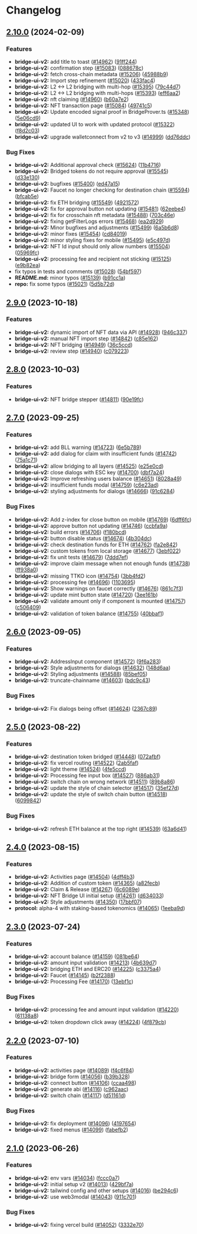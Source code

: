 # Changelog

## [2.10.0](https://github.com/taikoxyz/taiko-mono/compare/bridge-ui-v2-v2.9.0...bridge-ui-v2-v2.10.0) (2024-02-09)


### Features

* **bridge-ui-v2:** add title to toast ([#14962](https://github.com/taikoxyz/taiko-mono/issues/14962)) ([91ff244](https://github.com/taikoxyz/taiko-mono/commit/91ff2446dd07354ee88e1357184ba5063bb43db6))
* **bridge-ui-v2:** confirmation step ([#15083](https://github.com/taikoxyz/taiko-mono/issues/15083)) ([088678c](https://github.com/taikoxyz/taiko-mono/commit/088678c1d476f832bc60de8fcc8b26c54eee5a0b))
* **bridge-ui-v2:** fetch cross-chain metadata ([#15206](https://github.com/taikoxyz/taiko-mono/issues/15206)) ([45988b9](https://github.com/taikoxyz/taiko-mono/commit/45988b9f1b0468365756a4bad7dc026dd7e01b23))
* **bridge-ui-v2:** Import step refinement ([#15020](https://github.com/taikoxyz/taiko-mono/issues/15020)) ([433fac4](https://github.com/taikoxyz/taiko-mono/commit/433fac4ccfb009a6ceca8ed62d391290744b142c))
* **bridge-ui-v2:** L2 &lt;-&gt; L2 bridging with multi-hop ([#15395](https://github.com/taikoxyz/taiko-mono/issues/15395)) ([79c44d7](https://github.com/taikoxyz/taiko-mono/commit/79c44d742bf7ebd97394812974530a6e769d576e))
* **bridge-ui-v2:** L2 &lt;-&gt; L2 bridging with multi-hops ([#15393](https://github.com/taikoxyz/taiko-mono/issues/15393)) ([eff6aa2](https://github.com/taikoxyz/taiko-mono/commit/eff6aa2fb698b574b002d8d3414513648708f2d2))
* **bridge-ui-v2:** nft claiming ([#14960](https://github.com/taikoxyz/taiko-mono/issues/14960)) ([b60a7e2](https://github.com/taikoxyz/taiko-mono/commit/b60a7e2a6b7bc09cbb622ad9873d88c158707490))
* **bridge-ui-v2:** NFT transaction page ([#15084](https://github.com/taikoxyz/taiko-mono/issues/15084)) ([49741c5](https://github.com/taikoxyz/taiko-mono/commit/49741c56be4dcd456b0e9f63aebb60b7c3d6aa22))
* **bridge-ui-v2:** Update encoded signal proof in BridgeProver.ts ([#15348](https://github.com/taikoxyz/taiko-mono/issues/15348)) ([5e06cd9](https://github.com/taikoxyz/taiko-mono/commit/5e06cd99966ad0ca5f2a2c39bb63992658dd7458))
* **bridge-ui-v2:** updated UI to work with updated protocol ([#15322](https://github.com/taikoxyz/taiko-mono/issues/15322)) ([f8d2c03](https://github.com/taikoxyz/taiko-mono/commit/f8d2c03f3ccaf835fb5f8bab34b2d63f4c633e97))
* **bridge-ui-v2:** upgrade walletconnect from v2 to v3 ([#14999](https://github.com/taikoxyz/taiko-mono/issues/14999)) ([dd76ddc](https://github.com/taikoxyz/taiko-mono/commit/dd76ddc797d55773ab7647983133ab6a8e8a4192))


### Bug Fixes

* **bridge-ui-v2:** Additional approval check ([#15624](https://github.com/taikoxyz/taiko-mono/issues/15624)) ([11b4716](https://github.com/taikoxyz/taiko-mono/commit/11b4716bd5954ec43cd3b6bca651193f6141cc1b))
* **bridge-ui-v2:** Bridged tokens do not require approval ([#15545](https://github.com/taikoxyz/taiko-mono/issues/15545)) ([d33e130](https://github.com/taikoxyz/taiko-mono/commit/d33e130710691713ea8ea04c4e36b8414e3caaaa))
* **bridge-ui-v2:** bugfixes ([#15400](https://github.com/taikoxyz/taiko-mono/issues/15400)) ([ed47a15](https://github.com/taikoxyz/taiko-mono/commit/ed47a159e5a2e5be6e4896be7ccce3a0be20e09e))
* **bridge-ui-v2:** Faucet no longer checking for destination chain ([#15594](https://github.com/taikoxyz/taiko-mono/issues/15594)) ([bfcab5e](https://github.com/taikoxyz/taiko-mono/commit/bfcab5ed5bb0d7b34f71c247a18bc818a3aee84a))
* **bridge-ui-v2:** fix ETH bridging ([#15549](https://github.com/taikoxyz/taiko-mono/issues/15549)) ([4921572](https://github.com/taikoxyz/taiko-mono/commit/4921572a56323d7e0fcb6049522fdab92d3ddb26))
* **bridge-ui-v2:** fix for approval button not updating ([#15481](https://github.com/taikoxyz/taiko-mono/issues/15481)) ([62eebe4](https://github.com/taikoxyz/taiko-mono/commit/62eebe41c3dfbbba434d0b6719788d4c6bbc40a7))
* **bridge-ui-v2:** fix for crosschain nft metadata ([#15488](https://github.com/taikoxyz/taiko-mono/issues/15488)) ([703c46e](https://github.com/taikoxyz/taiko-mono/commit/703c46eb4262cefdbae39780c50b20feb750f572))
* **bridge-ui-v2:** fixing getFilterLogs errors ([#15468](https://github.com/taikoxyz/taiko-mono/issues/15468)) ([ea2d929](https://github.com/taikoxyz/taiko-mono/commit/ea2d92944f7303622dcf2e8ddfeb1cd7f7691f81))
* **bridge-ui-v2:** Minor bugfixes and adjustments ([#15499](https://github.com/taikoxyz/taiko-mono/issues/15499)) ([6a5b6d8](https://github.com/taikoxyz/taiko-mono/commit/6a5b6d88896f5aca9eebd53f9754c74bce8c94e0))
* **bridge-ui-v2:** minor fixes ([#15454](https://github.com/taikoxyz/taiko-mono/issues/15454)) ([cd84019](https://github.com/taikoxyz/taiko-mono/commit/cd84019fd80589fa8bc112b4f3038217b0389c0a))
* **bridge-ui-v2:** minor styling fixes for mobile ([#15495](https://github.com/taikoxyz/taiko-mono/issues/15495)) ([e5c497d](https://github.com/taikoxyz/taiko-mono/commit/e5c497dadab0c950789a8e04dfadc5eb13b4ccda))
* **bridge-ui-v2:** NFT Id input should only allow numbers ([#15504](https://github.com/taikoxyz/taiko-mono/issues/15504)) ([05969fc](https://github.com/taikoxyz/taiko-mono/commit/05969fce51b6709ab3f0f92857c91b8871e56335))
* **bridge-ui-v2:** processing fee and recipient not sticking ([#15125](https://github.com/taikoxyz/taiko-mono/issues/15125)) ([e9b82ea](https://github.com/taikoxyz/taiko-mono/commit/e9b82eaef0b578581dcf4566dd0582cf113ffc8b))
* fix typos in tests and comments ([#15028](https://github.com/taikoxyz/taiko-mono/issues/15028)) ([54bf597](https://github.com/taikoxyz/taiko-mono/commit/54bf597c89a7f22161eeeffd13c20fe0acb4e2d7))
* **README.md:** minor typos ([#15139](https://github.com/taikoxyz/taiko-mono/issues/15139)) ([b91cc1a](https://github.com/taikoxyz/taiko-mono/commit/b91cc1a53ea6874bdf9ed5cf86460e691b21f799))
* **repo:** fix some typos ([#15021](https://github.com/taikoxyz/taiko-mono/issues/15021)) ([5d5b72d](https://github.com/taikoxyz/taiko-mono/commit/5d5b72d7d53dc93abcc73f8d525a5e7dbfaf903d))

## [2.9.0](https://github.com/taikoxyz/taiko-mono/compare/bridge-ui-v2-v2.8.0...bridge-ui-v2-v2.9.0) (2023-10-18)


### Features

* **bridge-ui-v2:** dynamic import of NFT data via API ([#14928](https://github.com/taikoxyz/taiko-mono/issues/14928)) ([946c337](https://github.com/taikoxyz/taiko-mono/commit/946c337070eb2f2a9a2aa1f7314d7469ccd1b818))
* **bridge-ui-v2:** manual NFT import step ([#14842](https://github.com/taikoxyz/taiko-mono/issues/14842)) ([c85e162](https://github.com/taikoxyz/taiko-mono/commit/c85e1629d0b9b544880f65f0e4050456579c87d1))
* **bridge-ui-v2:** NFT bridging ([#14949](https://github.com/taikoxyz/taiko-mono/issues/14949)) ([36c5ccd](https://github.com/taikoxyz/taiko-mono/commit/36c5ccda09e0d7ef062aff33e98548314486e437))
* **bridge-ui-v2:** review step ([#14940](https://github.com/taikoxyz/taiko-mono/issues/14940)) ([c079223](https://github.com/taikoxyz/taiko-mono/commit/c0792230bab8c245ad3b779f695a7bdd0f598fc8))

## [2.8.0](https://github.com/taikoxyz/taiko-mono/compare/bridge-ui-v2-v2.7.0...bridge-ui-v2-v2.8.0) (2023-10-03)


### Features

* **bridge-ui-v2:** NFT bridge stepper ([#14811](https://github.com/taikoxyz/taiko-mono/issues/14811)) ([90e19fc](https://github.com/taikoxyz/taiko-mono/commit/90e19fc8b2e76d7f049b2ceedd7a54992b85b398))

## [2.7.0](https://github.com/taikoxyz/taiko-mono/compare/bridge-ui-v2-v2.6.0...bridge-ui-v2-v2.7.0) (2023-09-25)


### Features

* **bridge-ui-v2:** add BLL warning ([#14723](https://github.com/taikoxyz/taiko-mono/issues/14723)) ([6e5b789](https://github.com/taikoxyz/taiko-mono/commit/6e5b789e06d74c98c22a18af7f59ee94572d0866))
* **bridge-ui-v2:** add dialog for claim with insufficient funds ([#14742](https://github.com/taikoxyz/taiko-mono/issues/14742)) ([75a1c71](https://github.com/taikoxyz/taiko-mono/commit/75a1c71851d1ae348b503ccb8b318760e97e6b0e))
* **bridge-ui-v2:** allow bridging to all layers ([#14525](https://github.com/taikoxyz/taiko-mono/issues/14525)) ([e25e0cd](https://github.com/taikoxyz/taiko-mono/commit/e25e0cd060e651f1e626d2e8a104e261ff90e94e))
* **bridge-ui-v2:** close dialogs with ESC key ([#14700](https://github.com/taikoxyz/taiko-mono/issues/14700)) ([dbf7a24](https://github.com/taikoxyz/taiko-mono/commit/dbf7a24a32a4518f4a9dbbfbbead732ab8a9b548))
* **bridge-ui-v2:** Improve refreshing users balance ([#14651](https://github.com/taikoxyz/taiko-mono/issues/14651)) ([8028a49](https://github.com/taikoxyz/taiko-mono/commit/8028a49ea2dfc123b1c818afb722a029d3743e5c))
* **bridge-ui-v2:** insufficient funds modal ([#14759](https://github.com/taikoxyz/taiko-mono/issues/14759)) ([c6e23ad](https://github.com/taikoxyz/taiko-mono/commit/c6e23ad79eeb899551572b0a2a4abcac02339893))
* **bridge-ui-v2:** styling adjustments for dialogs ([#14666](https://github.com/taikoxyz/taiko-mono/issues/14666)) ([91c6284](https://github.com/taikoxyz/taiko-mono/commit/91c6284e2da231233fdb9ad8adfecb7790d6b90a))


### Bug Fixes

* **bridge-ui-v2:** Add z-index for close button on mobile ([#14769](https://github.com/taikoxyz/taiko-mono/issues/14769)) ([6dff6fc](https://github.com/taikoxyz/taiko-mono/commit/6dff6fc9990bab20cf2042cab0010fac826e14e1))
* **bridge-ui-v2:** approve button not updating ([#14746](https://github.com/taikoxyz/taiko-mono/issues/14746)) ([ccbfa9a](https://github.com/taikoxyz/taiko-mono/commit/ccbfa9a62d2f918a8c321e1c147ccc606f599bb0))
* **bridge-ui-v2:** build errors ([#14706](https://github.com/taikoxyz/taiko-mono/issues/14706)) ([f180bcd](https://github.com/taikoxyz/taiko-mono/commit/f180bcd188452f65542e18250652b9c243d4a303))
* **bridge-ui-v2:** button disable status ([#14674](https://github.com/taikoxyz/taiko-mono/issues/14674)) ([4b304dc](https://github.com/taikoxyz/taiko-mono/commit/4b304dc37369ba7775fb3669b1e6af5967f95db8))
* **bridge-ui-v2:** check destination funds for ETH ([#14762](https://github.com/taikoxyz/taiko-mono/issues/14762)) ([fa2e842](https://github.com/taikoxyz/taiko-mono/commit/fa2e842c256c28713c3ebd9a50a99f945048df12))
* **bridge-ui-v2:** custom tokens from local storage ([#14677](https://github.com/taikoxyz/taiko-mono/issues/14677)) ([3ebf022](https://github.com/taikoxyz/taiko-mono/commit/3ebf0226606b9561ee60fa47ef7d292a3b843678))
* **bridge-ui-v2:** fix unit tests ([#14679](https://github.com/taikoxyz/taiko-mono/issues/14679)) ([7ddd7ef](https://github.com/taikoxyz/taiko-mono/commit/7ddd7ef77e735fbcffecac538e206fb64e9c14bf))
* **bridge-ui-v2:** improve claim message when not enough funds ([#14738](https://github.com/taikoxyz/taiko-mono/issues/14738)) ([ff938a0](https://github.com/taikoxyz/taiko-mono/commit/ff938a00733d399710bc2fcabc5c42a0960ee8ab))
* **bridge-ui-v2:** missing TTKO icon  ([#14754](https://github.com/taikoxyz/taiko-mono/issues/14754)) ([3bb4fd2](https://github.com/taikoxyz/taiko-mono/commit/3bb4fd28d24e644554c7a607ab362e081bb4039d))
* **bridge-ui-v2:** processing fee ([#14696](https://github.com/taikoxyz/taiko-mono/issues/14696)) ([1103695](https://github.com/taikoxyz/taiko-mono/commit/1103695fa77265b8670be4ecaee2a5ead8e8e5c0))
* **bridge-ui-v2:** Show warnings on faucet correctly ([#14676](https://github.com/taikoxyz/taiko-mono/issues/14676)) ([861c7f3](https://github.com/taikoxyz/taiko-mono/commit/861c7f31f800813570579c4b0e7dc69956f4c04f))
* **bridge-ui-v2:** update mint button state ([#14720](https://github.com/taikoxyz/taiko-mono/issues/14720)) ([3ee161b](https://github.com/taikoxyz/taiko-mono/commit/3ee161b7a1ebac006594961457e9e7f426ed29a2))
* **bridge-ui-v2:** validate amount only if component is mounted ([#14757](https://github.com/taikoxyz/taiko-mono/issues/14757)) ([c506409](https://github.com/taikoxyz/taiko-mono/commit/c506409d6a41d84c110f6ba715f1bbf023d1e192))
* **bridge-ui-v2:** validation of token balance  ([#14755](https://github.com/taikoxyz/taiko-mono/issues/14755)) ([40bbaf1](https://github.com/taikoxyz/taiko-mono/commit/40bbaf13df1db158073299f9b1b9ffc5d1c8123a))

## [2.6.0](https://github.com/taikoxyz/taiko-mono/compare/bridge-ui-v2-v2.5.0...bridge-ui-v2-v2.6.0) (2023-09-05)


### Features

* **bridge-ui-v2:** AddressInput component ([#14572](https://github.com/taikoxyz/taiko-mono/issues/14572)) ([9f6a283](https://github.com/taikoxyz/taiko-mono/commit/9f6a283aef914efcf2284a93337179c402ee64ec))
* **bridge-ui-v2:** Style adjustments for dialogs ([#14632](https://github.com/taikoxyz/taiko-mono/issues/14632)) ([148d6aa](https://github.com/taikoxyz/taiko-mono/commit/148d6aa39dd269d000b964ff6553e8646885d8f4))
* **bridge-ui-v2:** Styling adjustments ([#14588](https://github.com/taikoxyz/taiko-mono/issues/14588)) ([85bef05](https://github.com/taikoxyz/taiko-mono/commit/85bef055c8778a473fff41318b06792c151efa52))
* **bridge-ui-v2:** truncate-chainname ([#14603](https://github.com/taikoxyz/taiko-mono/issues/14603)) ([bdc9c43](https://github.com/taikoxyz/taiko-mono/commit/bdc9c434ba43bb213c79b03da83b090693658a54))


### Bug Fixes

* **bridge-ui-v2:** Fix dialogs being offset ([#14624](https://github.com/taikoxyz/taiko-mono/issues/14624)) ([2367c89](https://github.com/taikoxyz/taiko-mono/commit/2367c89940bbdc67de14d6fb71d138f9a2157d17))

## [2.5.0](https://github.com/taikoxyz/taiko-mono/compare/bridge-ui-v2-v2.4.0...bridge-ui-v2-v2.5.0) (2023-08-22)


### Features

* **bridge-ui-v2:** destination token bridged ([#14448](https://github.com/taikoxyz/taiko-mono/issues/14448)) ([072afbf](https://github.com/taikoxyz/taiko-mono/commit/072afbf3e54efe813a3eb76000faa4861620caba))
* **bridge-ui-v2:** fix vercel routing ([#14522](https://github.com/taikoxyz/taiko-mono/issues/14522)) ([2ab5faf](https://github.com/taikoxyz/taiko-mono/commit/2ab5faf11789078730b3b3e3eab516fb6ca11d0a))
* **bridge-ui-v2:** light theme ([#14524](https://github.com/taikoxyz/taiko-mono/issues/14524)) ([4fe5ccd](https://github.com/taikoxyz/taiko-mono/commit/4fe5ccdc6d91f11d697beba76f6ad205bc6af2bf))
* **bridge-ui-v2:** Processing fee input box ([#14527](https://github.com/taikoxyz/taiko-mono/issues/14527)) ([886ab31](https://github.com/taikoxyz/taiko-mono/commit/886ab311812b4583c823976524d799b2b9e90d46))
* **bridge-ui-v2:** switch chain on wrong network ([#14511](https://github.com/taikoxyz/taiko-mono/issues/14511)) ([89b8a86](https://github.com/taikoxyz/taiko-mono/commit/89b8a86134fe9227d6011f69c7de0b8420ad25dc))
* **bridge-ui-v2:** update the style of chain selector ([#14517](https://github.com/taikoxyz/taiko-mono/issues/14517)) ([35ef27d](https://github.com/taikoxyz/taiko-mono/commit/35ef27db2df032b6639ce3ed719cb78c081b9c9f))
* **bridge-ui-v2:** update the style of switch chain button ([#14518](https://github.com/taikoxyz/taiko-mono/issues/14518)) ([6099842](https://github.com/taikoxyz/taiko-mono/commit/6099842821935066c99fcc0f5996ba183ea11a89))


### Bug Fixes

* **bridge-ui-v2:** refresh ETH balance at the top right ([#14539](https://github.com/taikoxyz/taiko-mono/issues/14539)) ([63a6d41](https://github.com/taikoxyz/taiko-mono/commit/63a6d41da3fe2e0e63032f13456d7a47d85ae45f))

## [2.4.0](https://github.com/taikoxyz/taiko-mono/compare/bridge-ui-v2-v2.3.0...bridge-ui-v2-v2.4.0) (2023-08-15)


### Features

* **bridge-ui-v2:** Activities page ([#14504](https://github.com/taikoxyz/taiko-mono/issues/14504)) ([4dff4b3](https://github.com/taikoxyz/taiko-mono/commit/4dff4b317e0ecda43c9804a9e04d2f22c8332a60))
* **bridge-ui-v2:** Addition of custom token ([#14365](https://github.com/taikoxyz/taiko-mono/issues/14365)) ([a82fecb](https://github.com/taikoxyz/taiko-mono/commit/a82fecb63fe357af4f1fbcf07ed8b2f39d66fa50))
* **bridge-ui-v2:** Claim & Release ([#14267](https://github.com/taikoxyz/taiko-mono/issues/14267)) ([6c6089e](https://github.com/taikoxyz/taiko-mono/commit/6c6089e75e3bb418bced2f230d481580971929e3))
* **bridge-ui-v2:** NFT Bridge UI initial setup ([#14261](https://github.com/taikoxyz/taiko-mono/issues/14261)) ([d634033](https://github.com/taikoxyz/taiko-mono/commit/d634033e6dd3459d30bd248b9d809c4c1b5f910f))
* **bridge-ui-v2:** Style adjustments ([#14350](https://github.com/taikoxyz/taiko-mono/issues/14350)) ([17bbf07](https://github.com/taikoxyz/taiko-mono/commit/17bbf07ac80b4f78f0d3b17e374e9d88ed634eaa))
* **protocol:** alpha-4 with staking-based tokenomics ([#14065](https://github.com/taikoxyz/taiko-mono/issues/14065)) ([1eeba9d](https://github.com/taikoxyz/taiko-mono/commit/1eeba9d97ed8e6e4a8d07a8b0af163a16fbc9ccf))

## [2.3.0](https://github.com/taikoxyz/taiko-mono/compare/bridge-ui-v2-v2.2.0...bridge-ui-v2-v2.3.0) (2023-07-24)


### Features

* **bridge-ui-v2:** account balance ([#14159](https://github.com/taikoxyz/taiko-mono/issues/14159)) ([081be64](https://github.com/taikoxyz/taiko-mono/commit/081be64591b48cfa4fb10baf3067cf974476e298))
* **bridge-ui-v2:** amount input validation ([#14213](https://github.com/taikoxyz/taiko-mono/issues/14213)) ([4b639d7](https://github.com/taikoxyz/taiko-mono/commit/4b639d7a5315c20a6766fb2b59d0ce5d3b973453))
* **bridge-ui-v2:** bridging ETH and ERC20 ([#14225](https://github.com/taikoxyz/taiko-mono/issues/14225)) ([c3375a4](https://github.com/taikoxyz/taiko-mono/commit/c3375a4ce43cea719568a6661428b78b2354ec51))
* **bridge-ui-v2:** Faucet ([#14145](https://github.com/taikoxyz/taiko-mono/issues/14145)) ([b2f2388](https://github.com/taikoxyz/taiko-mono/commit/b2f23889e903ca933dde00bc7f20d88f78bc72a7))
* **bridge-ui-v2:** Processing Fee ([#14170](https://github.com/taikoxyz/taiko-mono/issues/14170)) ([13ebf1c](https://github.com/taikoxyz/taiko-mono/commit/13ebf1c54f147bfb0ad754abc24271caf97c3775))


### Bug Fixes

* **bridge-ui-v2:** processing fee and amount input validation ([#14220](https://github.com/taikoxyz/taiko-mono/issues/14220)) ([61138a8](https://github.com/taikoxyz/taiko-mono/commit/61138a88b529d70df0e81468052971a4fc4fde16))
* **bridge-ui-v2:** token dropdown click away ([#14224](https://github.com/taikoxyz/taiko-mono/issues/14224)) ([4f879cb](https://github.com/taikoxyz/taiko-mono/commit/4f879cbbbd77f5f82ea150391756cc92879d5848))

## [2.2.0](https://github.com/taikoxyz/taiko-mono/compare/bridge-ui-v2-v2.1.0...bridge-ui-v2-v2.2.0) (2023-07-10)


### Features

* **bridge-ui-v2:** activities page ([#14089](https://github.com/taikoxyz/taiko-mono/issues/14089)) ([f4c6f84](https://github.com/taikoxyz/taiko-mono/commit/f4c6f8482cb2fd2242b95bc3495b64481f64ab3d))
* **bridge-ui-v2:** bridge form ([#14056](https://github.com/taikoxyz/taiko-mono/issues/14056)) ([b39b328](https://github.com/taikoxyz/taiko-mono/commit/b39b328cc602fc9ea05fcd4551b40cd91a6efe37))
* **bridge-ui-v2:** connect button ([#14106](https://github.com/taikoxyz/taiko-mono/issues/14106)) ([ccaa498](https://github.com/taikoxyz/taiko-mono/commit/ccaa4987680f2e3640d13ed5ed1798afaab8ca1e))
* **bridge-ui-v2:** generate abi ([#14116](https://github.com/taikoxyz/taiko-mono/issues/14116)) ([c962aac](https://github.com/taikoxyz/taiko-mono/commit/c962aac65791c9bc1836e10490ed15029dd173b3))
* **bridge-ui-v2:** switch chain ([#14117](https://github.com/taikoxyz/taiko-mono/issues/14117)) ([d51161d](https://github.com/taikoxyz/taiko-mono/commit/d51161d424921ee002812cf69d40f5ee27a464ad))


### Bug Fixes

* **bridge-ui-v2:** fix deployment ([#14096](https://github.com/taikoxyz/taiko-mono/issues/14096)) ([4197654](https://github.com/taikoxyz/taiko-mono/commit/419765484db6c3bd94b07f8803c9465d4260a2f6))
* **bridge-ui-v2:** fixed menus ([#14099](https://github.com/taikoxyz/taiko-mono/issues/14099)) ([fabefb2](https://github.com/taikoxyz/taiko-mono/commit/fabefb2ca20c91f1c08c858967505a991dafdf4e))

## [2.1.0](https://github.com/taikoxyz/taiko-mono/compare/bridge-ui-v2-v2.0.0...bridge-ui-v2-v2.1.0) (2023-06-26)

### Features

- **bridge-ui-v2:** env vars ([#14034](https://github.com/taikoxyz/taiko-mono/issues/14034)) ([fccc0a7](https://github.com/taikoxyz/taiko-mono/commit/fccc0a7252b93148559a0438ee23366f04fc86f6))
- **bridge-ui-v2:** initial setup v2 ([#14013](https://github.com/taikoxyz/taiko-mono/issues/14013)) ([429bf7a](https://github.com/taikoxyz/taiko-mono/commit/429bf7a1619b9554f999db29d236ce0c9c6236da))
- **bridge-ui-v2:** tailwind config and other setups ([#14016](https://github.com/taikoxyz/taiko-mono/issues/14016)) ([be294c6](https://github.com/taikoxyz/taiko-mono/commit/be294c66764d658423d58902076594afdc470e96))
- **bridge-ui-v2:** use web3modal ([#14043](https://github.com/taikoxyz/taiko-mono/issues/14043)) ([911c701](https://github.com/taikoxyz/taiko-mono/commit/911c701ae738a9f2e12c14455c23951845d0c4c2))

### Bug Fixes

- **bridge-ui-v2:** fixing vercel build ([#14052](https://github.com/taikoxyz/taiko-mono/issues/14052)) ([3332e70](https://github.com/taikoxyz/taiko-mono/commit/3332e70bb3b821ab4efbcfe4aed4dbc3ed614850))
